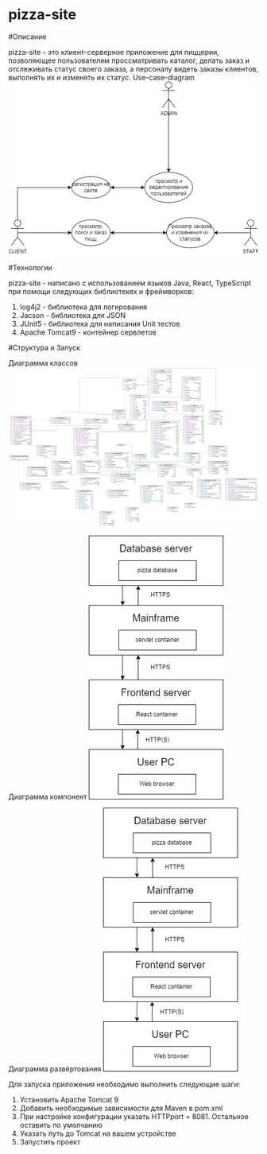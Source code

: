 # pizza-site
#Описание

pizza-site - это клиент-серверное приложение для пиццерии, позволяющее пользователям проссматривать каталог,
делать заказ и отслеживать статус своего заказа, а персоналу видеть заказы клиентов, выполнять их и изменять
их статус.
Use-case-diagram
<img src="src/main/resources/use-case-diagram.png">

#Технологии

pizza-site - написано с использованием языков Java, React, TypeScript при помощи следующих библиотекех и фреймворков:
1. log4j2 - библиотека для логирования
2. Jacson - библиотека для JSON
3. JUnit5 - библиотека для написания Unit тестов
4. Apache Tomcat9 - контейнер сервлетов

#Структура и Запуск

Диаграмма классов
<img src="src/main/resources/class-diagram.png">

Диаграмма компонент
<img src="src/main/resources/component_diagram.png">

Диаграмма развёртования
<img src="src/main/resources/unwrap_diagram.png">

Для запуска приложения необходимо выполнить следующие шаги:
1. Установить Apache Tomcat 9
2. Добавить необходимые зависимости для Maven в pom.xml
3. При настройке конфигурации указать HTTPport = 8081. Остальное оставить по умолчанию
4. Указать путь до Tomcat на вашем устройстве
5. Запустить проект

